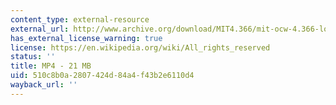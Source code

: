 ```yaml
---
content_type: external-resource
external_url: http://www.archive.org/download/MIT4.366/mit-ocw-4.366-longo-walk-220k.mp4
has_external_license_warning: true
license: https://en.wikipedia.org/wiki/All_rights_reserved
status: ''
title: MP4 - 21 MB
uid: 510c8b0a-2807-424d-84a4-f43b2e6110d4
wayback_url: ''
---
```


